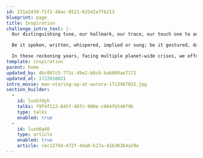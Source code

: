```yaml
---
id: 231a2439-71f2-48ac-8521-62542a7f6213
blueprint: page
title: Inspiration
challenge_intro_text: |-
  Our distinguishing tune, our hallmark, our trace, our touch one to another  --  our voice is our liaison to life, our messenger of wisdom, kindness, courage and humor. 

  Be it spoken, written, whispered, implied or sung; be it gestured, danced or played; be it offered on still wings of silence or in the intimacy of eyes alone, it is our human touchstone.

  In these reckoning years, facing multiple planet-wide crises, we offer an enlightenment of voices known and unknown, encouraging us to act on the understanding that we are profoundly, inescapably in these Earthly struggles together.
template: inspiration
parent: home
updated_by: 46c097c5-771c-49e2-b8c6-ba6009ae7172
updated_at: 1722010821
intro_movie: man-staring-up-at-aurora-1713467032.jpg
section_builder:
  -
    id: luxb7dyh
    talks: f9f4f112-845f-467c-900e-c064fb540f9b
    type: talks
    enabled: true
  -
    id: luxb6q40
    type: article
    enabled: true
    article: cec12744-472f-4da0-b17a-41b303b4a29e
---
```


